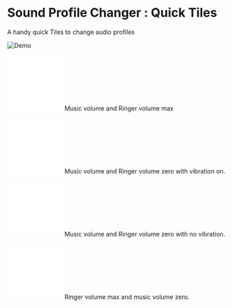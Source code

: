 Sound Profile Changer : Quick Tiles
===================


A handy quick Tiles to change audio profiles

![Demo](https://github.com/muthuraj57/SoundProfileChangerQuickTiles/blob/master/demo_assets/Sound%20Prof%20Changer.gif)


![Normal Mode](https://github.com/muthuraj57/SoundProfileChangerQuickTiles/blob/master/demo_assets/ic_volume_up.png)  Music volume and Ringer volume max

![Vibrate Mode](https://github.com/muthuraj57/SoundProfileChangerQuickTiles/blob/master/demo_assets/ic_vibration.png)  Music volume and Ringer volume zero with vibration on.

![Silent Mode](https://github.com/muthuraj57/SoundProfileChangerQuickTiles/blob/master/demo_assets/ic_vibration.png)  Music volume and Ringer volume zero with no vibration.

![Music Only Off Mode](https://github.com/muthuraj57/SoundProfileChangerQuickTiles/blob/master/demo_assets/ic_vibration.png)  Ringer volume max and music volume zero.
